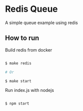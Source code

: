 # Redis Queue

A simple queue example using redis

## How to run


Build redis from docker 

```sh

$ make redis

# Or 

$ make start

```

Run index.js with nodejs

```sh

$ npm start

```

